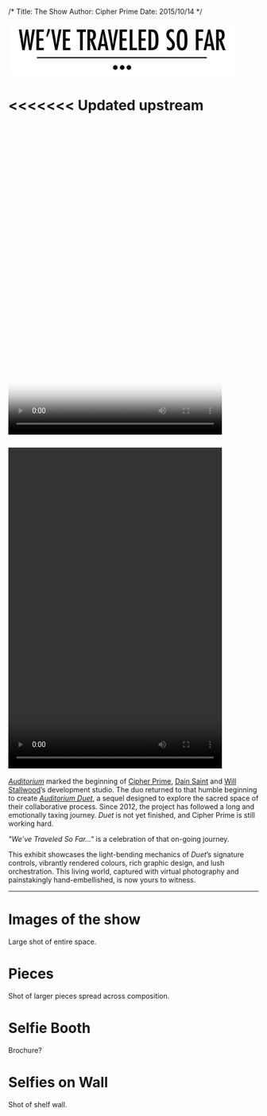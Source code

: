 /*
Title: The Show
Author: Cipher Prime
Date: 2015/10/14
*/

![We’ve Traveled So Far][Title]

<<<<<<< Updated upstream
<video id="realtime" width="430" height="644" preload autoplay loop poster="/content/video/realtime.png">
	<source src="/content/video/realtime_H264.mp4" type="video/mp4"/>
	<source src="/content/video/realtime_WebM.webm" type="video/webm"/>
=======
<video width="430" height="644" preload autoplay loop>
	<source src="/content/video/Realtime_H264.mp4" />
	<source src="/content/video/Realtime_WebM.webm" />
>>>>>>> Stashed changes
</video>

*[Auditorium]* marked the beginning of [Cipher Prime], [Dain Saint] and [Will Stallwood]’s development studio. The duo returned to that humble beginning to create *[Auditorium Duet]*, a sequel designed to explore the sacred space of their collaborative process. Since 2012, the project has followed a long and emotionally taxing journey. *Duet* is not yet finished, and Cipher Prime is still working hard.
 
*"We’ve Traveled So Far..."* is a celebration of that on-going journey. 
 
This exhibit showcases the light-bending mechanics of *Duet*’s signature controls, vibrantly rendered colours, rich graphic design, and lush orchestration. This living world, captured with virtual photography and painstakingly hand-embellished, is now yours to witness.

***

# Images of the show
Large shot of entire space.

# Pieces
Shot of larger pieces spread across composition.

# Selfie Booth
Brochure?

# Selfies on Wall
Shot of shelf wall.

[Title]: /content/images/weve_traveled_so_far_title.png
[Dain Saint]: http://twitter.com/dainsaint
[Will Stallwood]: http://twitter.com/willstall
[Auditorium]: http://www.playauditorium.com
[Cipher Prime]: http://www.cipherprime.com
[Auditorium Duet]: http://www.playduet.com
[Unity3D]: http://www.unity3D.com
[Leap Motion]: http://leapmotion.com
[Indy Hall Arts]: http://indyhall.com